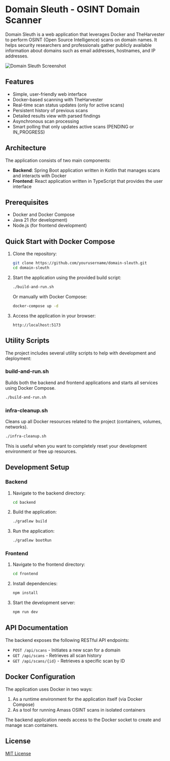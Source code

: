 # Domain Sleuth - OSINT Domain Scanner

Domain Sleuth is a web application that leverages Docker and TheHarvester to perform OSINT (Open Source Intelligence) scans on domain names. It helps security researchers and professionals gather publicly available information about domains such as email addresses, hostnames, and IP addresses.

![Domain Sleuth Screenshot](assets/Screenshot%202025-05-13%20at%2022.36.06.png)

## Features

- Simple, user-friendly web interface
- Docker-based scanning with TheHarvester
- Real-time scan status updates (only for active scans)
- Persistent history of previous scans
- Detailed results view with parsed findings
- Asynchronous scan processing
- Smart polling that only updates active scans (PENDING or IN_PROGRESS)

## Architecture

The application consists of two main components:

- **Backend**: Spring Boot application written in Kotlin that manages scans and interacts with Docker
- **Frontend**: React application written in TypeScript that provides the user interface

## Prerequisites

- Docker and Docker Compose
- Java 21 (for development)
- Node.js (for frontend development)

## Quick Start with Docker Compose

1. Clone the repository:
   ```bash
   git clone https://github.com/yourusername/domain-sleuth.git
   cd domain-sleuth
   ```

2. Start the application using the provided build script:
   ```bash
   ./build-and-run.sh
   ```

   Or manually with Docker Compose:
   ```bash
   docker-compose up -d
   ```

3. Access the application in your browser:
   ```
   http://localhost:5173
   ```

## Utility Scripts

The project includes several utility scripts to help with development and deployment:

### build-and-run.sh
Builds both the backend and frontend applications and starts all services using Docker Compose.

```bash
./build-and-run.sh
```

### infra-cleanup.sh
Cleans up all Docker resources related to the project (containers, volumes, networks).

```bash
./infra-cleanup.sh
```

This is useful when you want to completely reset your development environment or free up resources.

## Development Setup

### Backend

1. Navigate to the backend directory:
   ```bash
   cd backend
   ```

2. Build the application:
   ```bash
   ./gradlew build
   ```

3. Run the application:
   ```bash
   ./gradlew bootRun
   ```

### Frontend

1. Navigate to the frontend directory:
   ```bash
   cd frontend
   ```

2. Install dependencies:
   ```bash
   npm install
   ```

3. Start the development server:
   ```bash
   npm run dev
   ```

## API Documentation

The backend exposes the following RESTful API endpoints:

- `POST /api/scans` - Initiates a new scan for a domain
- `GET /api/scans` - Retrieves all scan history
- `GET /api/scans/{id}` - Retrieves a specific scan by ID

## Docker Configuration

The application uses Docker in two ways:

1. As a runtime environment for the application itself (via Docker Compose)
2. As a tool for running Amass OSINT scans in isolated containers

The backend application needs access to the Docker socket to create and manage scan containers.

## License

[MIT License](LICENSE)